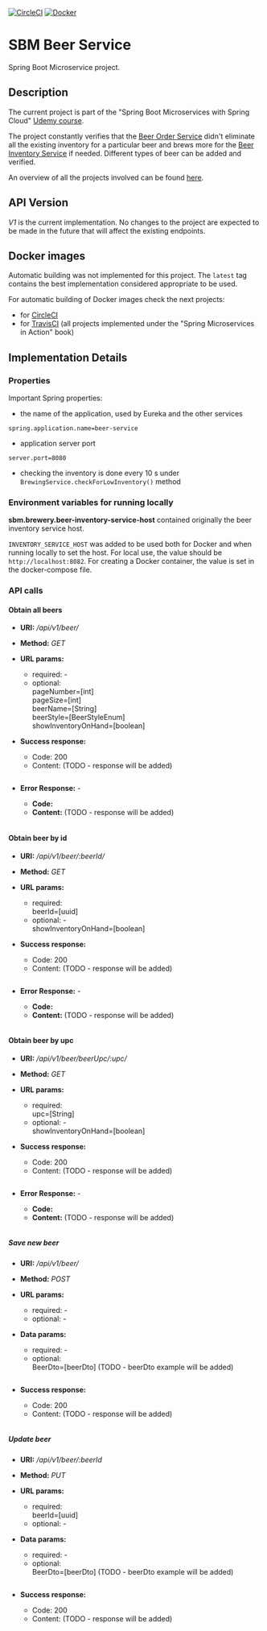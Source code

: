 [![CircleCI](https://circleci.com/gh/mariamihai/udemy-sbm-beer-service.svg?style=svg)](https://circleci.com/gh/mariamihai/udemy-sbm-beer-service)
[![Docker](https://img.shields.io/docker/v/mariamihai/sbm-beer-service?sort=date)](https://hub.docker.com/r/mariamihai/sbm-beer-service)

# SBM Beer Service
Spring Boot Microservice project.

## Description
The current project is part of the "Spring Boot Microservices with Spring Cloud" [Udemy course](https://www.udemy.com/course/spring-boot-microservices-with-spring-cloud-beginner-to-guru/). 

The project constantly verifies that the [Beer Order Service](https://github.com/mariamihai/udemy-sbm-beer-order-service) 
didn't eliminate all the existing inventory for a particular beer and brews more for the 
[Beer Inventory Service](https://github.com/mariamihai/udemy-sbm-beer-inventory-service) if needed.
Different types of beer can be added and verified.

An overview of all the projects involved can be found [here](https://github.com/mariamihai/udemy-sbm-overview).

## API Version
_V1_ is the current implementation. No changes to the project are expected to be made in the future that will affect 
the existing endpoints.

## Docker images
Automatic building was not implemented for this project. The `latest` tag contains the best implementation considered 
appropriate to be used.

For automatic building of Docker images check the next projects:
- for [CircleCI](https://github.com/mariamihai/CIToDockerExampleProject)
- for [TravisCI](https://github.com/mariamihai/sma-overview) (all projects implemented under the "Spring Microservices in Action" book)

## Implementation Details
### Properties
Important Spring properties:
- the name of the application, used by Eureka and the other services 
```
spring.application.name=beer-service
```
- application server port
```
server.port=8080
```
- checking the inventory is done every 10 s under `BrewingService.checkForLowInventory()` method

### Environment variables for running locally
**sbm.brewery.beer-inventory-service-host** contained originally the beer inventory service host. 

`INVENTORY_SERVICE_HOST` was added to be used both for Docker and when running locally to set the host. For local use, 
the value should be `http://localhost:8082`. For creating a Docker container, the value is set in the docker-compose file.

### API calls
#### Obtain all beers
 * __URI:__ _/api/v1/beer/_

 * __Method:__ _GET_

 * __URL params:__ <br/>
    * required: - <br/>
    * optional: <br/>
        pageNumber=[int] <br/>
        pageSize=[int] <br/>
        beerName=[String] <br/>
        beerStyle=[BeerStyleEnum] <br/>
        showInventoryOnHand=[boolean]
    
 * __Success response:__
    * Code: 200 <br/>
    * Content: (TODO - response will be added)
       ``` 
       
       ```

 * __Error Response:__ -
    * __Code:__  <br/>
    * __Content:__ (TODO - response will be added)
    ``` 
    
    ```
    
#### Obtain beer by id
 * __URI:__ _/api/v1/beer/:beerId/_

 * __Method:__ _GET_

 * __URL params:__ <br/>
    * required: <br/>
        beerId=[uuid] <br/>
    * optional: - <br/>
        showInventoryOnHand=[boolean]
    
 * __Success response:__
    * Code: 200 <br/>
    * Content: (TODO - response will be added)
       ``` 
       
       ```

 * __Error Response:__ -
    * __Code:__  <br/>
    * __Content:__ (TODO - response will be added)
    ``` 
    
    ```
    
#### Obtain beer by upc
 * __URI:__ _/api/v1/beer/beerUpc/:upc/_

 * __Method:__ _GET_

 * __URL params:__ <br/>
    * required: <br/>
        upc=[String] <br/>
    * optional: - <br/>
        showInventoryOnHand=[boolean]
    
 * __Success response:__
    * Code: 200 <br/>
    * Content: (TODO - response will be added)
       ``` 
       
       ```

 * __Error Response:__ -
    * __Code:__  <br/>
    * __Content:__ (TODO - response will be added)
    ``` 
    
    ```
    
##### Save new beer
 * __URI:__ _/api/v1/beer/_

 * __Method:__ _POST_

 * __URL params:__ <br/>
    * required: - <br/>
    * optional: - <br/>

 * __Data params:__ <br/>
    * required: - <br/>
    * optional: <br/>
        BeerDto=[beerDto] (TODO - beerDto example will be added)
        ``` 
        
        ```
        
 * __Success response:__
    * Code: 200 <br/>
    * Content: (TODO - response will be added)
       ``` 
       
       ```
    
##### Update beer
 * __URI:__ _/api/v1/beer/:beerId_

 * __Method:__ _PUT_

 * __URL params:__ <br/>
    * required: <br/>
        beerId=[uuid] <br/>
    * optional: - <br/>

 * __Data params:__ <br/>
    * required: - <br/>
    * optional: <br/>
        BeerDto=[beerDto] (TODO - beerDto example will be added)
        ``` 
        
        ```
        
 * __Success response:__
    * Code: 200 <br/>
    * Content: (TODO - response will be added)
       ``` 
       
       ```
